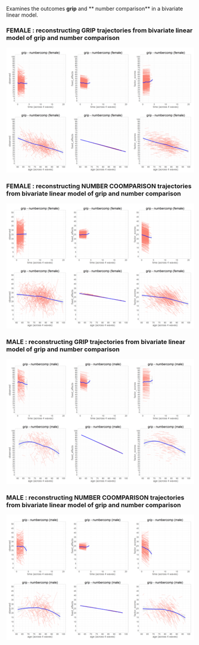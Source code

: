 Examines the outcomes **grip** and ** number comparison** in a bivariate linear model. 

### FEMALE : reconstructing GRIP trajectories from bivariate linear model  of grip and number comparison
![](https://raw.githubusercontent.com/IALSA/wave-inclusion/master/reports/kb_fans_waves/grip_numbercomp/grip(X)_numbercomp_women.gif)  
### FEMALE : reconstructing NUMBER COOMPARISON trajectories from bivariate linear model  of grip and number comparison
![](https://raw.githubusercontent.com/IALSA/wave-inclusion/master/reports/kb_fans_waves/grip_numbercomp/grip_numbercomp(X)_women.gif) 

### MALE : reconstructing GRIP trajectories from bivariate linear model  of grip and number comparison
![](https://raw.githubusercontent.com/IALSA/wave-inclusion/master/reports/kb_fans_waves/grip_numbercomp/grip(X)_numbercomp_men.gif)  
### MALE : reconstructing NUMBER COOMPARISON trajectories from bivariate linear model  of grip and number comparison
![](https://raw.githubusercontent.com/IALSA/wave-inclusion/master/reports/kb_fans_waves/grip_numbercomp/grip_numbercomp(X)_men.gif) 




